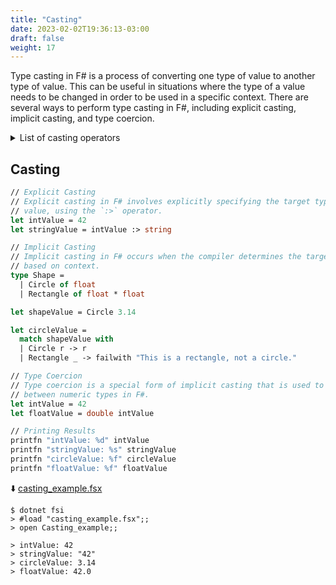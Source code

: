 ```yaml
---
title: "Casting"
date: 2023-02-02T19:36:13-03:00
draft: false
weight: 17
---
```


Type casting in F# is a process of converting one type of value to another type of value. This can be useful in situations where the type of a value needs to be changed in order to be used in a specific context. There are several ways to perform type casting in F#, including explicit casting, implicit casting, and type coercion.

<details>
<summary>List of casting operators</summary>
The following table shows some of the most useful conversion operators defined in F#:

| Operator | Description |
|----------|-------------|
| `byte`   | Convert to byte, an 8-bit unsigned type. |
| `sbyte`  | Convert to signed byte. |
| `int` | Convert to a 32-bit signed integer. |
| `float`, `double` | Convert to a 64-bit double-precision IEEE floating point number. |
| `single` | Convert to a 32-bit single-precision IEEE floating point number. |
| `decimal` | Convert to `System.Decimal`. |
| `char`    | Convert to `System.Char`, a Unicode character. |
| `enum` | Convert to an enumerated type. |

</details>

## Casting

```fsharp
// Explicit Casting
// Explicit casting in F# involves explicitly specifying the target type for a
// value, using the `:>` operator. 
let intValue = 42
let stringValue = intValue :> string

// Implicit Casting
// Implicit casting in F# occurs when the compiler determines the target type 
// based on context. 
type Shape =
  | Circle of float
  | Rectangle of float * float

let shapeValue = Circle 3.14

let circleValue =
  match shapeValue with
  | Circle r -> r
  | Rectangle _ -> failwith "This is a rectangle, not a circle."

// Type Coercion
// Type coercion is a special form of implicit casting that is used to convert 
// between numeric types in F#.
let intValue = 42
let floatValue = double intValue

// Printing Results
printfn "intValue: %d" intValue
printfn "stringValue: %s" stringValue
printfn "circleValue: %f" circleValue
printfn "floatValue: %f" floatValue
```
⬇️ [casting_example.fsx](#)
```
$ dotnet fsi
> #load "casting_example.fsx";;
> open Casting_example;;

> intValue: 42
> stringValue: "42"
> circleValue: 3.14
> floatValue: 42.0
```
